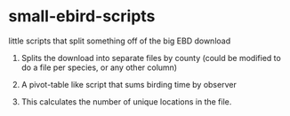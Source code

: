 # small-ebird-scripts
little scripts that split something off of the big EBD download

1. Splits the download into separate files by county (could be modified to do a file per species, or any other column)

2. A pivot-table like script that sums birding time by observer

3. This calculates the number of unique locations in the file.
